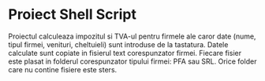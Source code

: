 # Proiect Shell Script
Proiectul calculeaza impozitul si TVA-ul pentru firmele ale caror date (nume, tipul firmei, venituri, cheltuieli) sunt introduse de la tastatura.  Datele calculate sunt copiate in fisierul text corespunzator firmei. Fiecare fisier este plasat in folderul corespunzator tipului firmei: PFA sau SRL. Orice folder care nu contine fisiere este sters.
